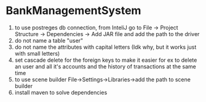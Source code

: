 # BankManagementSystem
1) to use postreges db connection, from InteliJ go to File -> Project Structure -> Dependencies -> Add JAR file and add the path to the driver
2) do not name a table "user"
3) do not name the attributes with capital letters (Idk why, but it works just with small letters)
4) set cascade delete for the foreign keys to make it easier for ex to delete an user and all it's accounts and the history of transactions at the same time
5) to use scene builder File->Settings->Libraries->add the path to scene builder
6) install maven to solve dependencies
